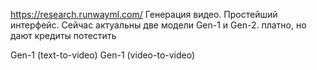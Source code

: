 https://research.runwayml.com/
Генерация видео. Простейший интерфейс. Сейчас актуальны две модели Gen-1 и Gen-2. платно, но дают кредиты потестить

Gen-1 (text-to-video)
Gen-1 (video-to-video)

